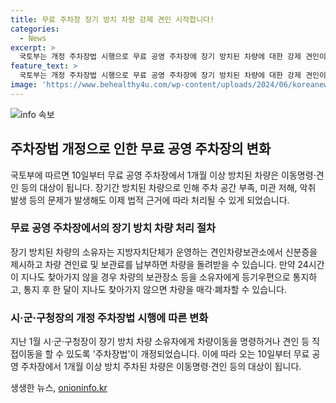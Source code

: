 ```yaml
---
title: 무료 주차장 장기 방치 차량 강제 견인 시작합니다!
categories:
  - News
excerpt: >
  국토부는 개정 주차장법 시행으로 무료 공영 주차장에 장기 방치된 차량에 대한 강제 견인이 가능해진다고 밝혔다. 무료 공영 주차장에서 1개월 이상 방치된 차량은 이동명령·견인 등 관리대상이 되며, 소유자는 견인료 및 보관료를 지불하고 차량을 찾을 수 있다. 그러나 소유자가 24시간 이내에 차량을 찾지 않을 경우 보관장소 소유자에게 통지되며, 한 달 이내에 찾지 않으면 차량이 매각·폐차된다. 이로써 차량의 장기 방치로 발생하는 공간 부족, 미관 저해, 악취 등의 문제가 해결될 전망이다.
feature_text: >
  국토부는 개정 주차장법 시행으로 무료 공영 주차장에 장기 방치된 차량에 대한 강제 견인이 가능해진다고 밝혔다. 무료 공영 주차장에서 1개월 이상 방치된 차량은 이동명령·견인 등 관리대상이 되며, 소유자는 견인료 및 보관료를 지불하고 차량을 찾을 수 있다. 그러나 소유자가 24시간 이내에 차량을 찾지 않을 경우 보관장소 소유자에게 통지되며, 한 달 이내에 찾지 않으면 차량이 매각·폐차된다. 이로써 차량의 장기 방치로 발생하는 공간 부족, 미관 저해, 악취 등의 문제가 해결될 전망이다.
image: 'https://www.behealthy4u.com/wp-content/uploads/2024/06/koreanews.jpg'
---
```


<p><img src="https://www.behealthy4u.com/wp-content/uploads/2024/06/koreanews.jpg" alt="info 속보" /></p>

<h2 data-ke-size="size26">주차장법 개정으로 인한 무료 공영 주차장의 변화</h2>

<p data-ke-size="size16">국토부에 따르면 10일부터 무료 공영 주차장에서 1개월 이상 방치된 차량은 이동명령·견인 등의 대상이 됩니다. 장기간 방치된 차량으로 인해 주차 공간 부족, 미관 저해, 악취 발생 등의 문제가 발생해도 이제 법적 근거에 따라 처리될 수 있게 되었습니다.</p>

<h3>무료 공영 주차장에서의 장기 방치 차량 처리 절차</h3>

<p data-ke-size="size16">장기 방치된 차량의 소유자는 지방자치단체가 운영하는 견인차량보관소에서 신분증을 제시하고 차량 견인료 및 보관료를 납부하면 차량을 돌려받을 수 있습니다. 만약 24시간이 지나도 찾아가지 않을 경우 차량의 보관장소 등을 소유자에게 등기우편으로 통지하고, 통지 후 한 달이 지나도 찾아가지 않으면 차량을 매각·폐차할 수 있습니다.</p>

<h3>시·군·구청장의 개정 주차장법 시행에 따른 변화</h3>

<p data-ke-size="size16">지난 1월 시·군·구청장이 장기 방치 차량 소유자에게 차량이동을 명령하거나 견인 등 직접이동을 할 수 있도록 '주차장법'이 개정되었습니다. 이에 따라 오는 10일부터 무료 공영 주차장에서 1개월 이상 방치 주차된 차량은 이동명령·견인 등의 대상이 됩니다.</p>
생생한 뉴스, <a href="https://onioninfo.kr" rel="dofollow">onioninfo.kr</a>


